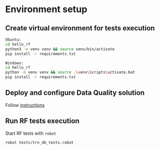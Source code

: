 # Environment setup

## Create virtual environment for tests execution
```bash
Ubuntu:
cd hello_rf
python3 -m venv venv && source venv/bin/activate
pip install -r requirements.txt

Windows:
cd hello_rf
python -m venv venv && source .\venv\Scripts\activate.bat
pip install -r requirements.txt
```

## Deploy and configure Data Quality solution
Follow [instructions](../README.md)


## Run RF tests execution
Start RF tests with `robot` 
```
robot tests/trn_db_tests.robot
```
